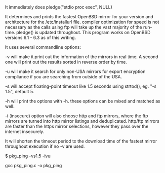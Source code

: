 It immediately does pledge("stdio proc exec", NULL)

It determines and prints the fastest OpenBSD mirror for your version and architecture for the /etc/installurl file. compiler 
optimization for speed is not necessary as the calls using ftp will take up the vast majority of the run-time.
pledge() is updated throughout. 
This program works on OpenBSD versions 6.1 - 6.3 as of this writing.

It uses several commandline options:

-v will make it print out the information of the mirrors in real time. A second one will print out the results sorted in 
reverse order by time.

-u will make it search for only non-USA mirrors for export encryption compliance if you are searching from outside of the USA.

-s will accept floating-point timeout like 1.5 seconds using strtod(), eg. "-s 1.5", default 5.

-h will print the options with -h. these options can be mixed and matched as well.

-i (insecure) option will also choose http and ftp mirrors, where the ftp mirrors are turned into http mirror listings and
deduplicated. http/ftp mirrors are faster than the https mirror selections, however they pass over the internet insecurely.

It will shorten the timeout period to the download time of the fastest mirror throughout execution if no -v are used.

$ pkg_ping -vs1.5 -ivu

gcc pkg_ping.c -o pkg_ping
